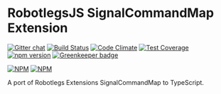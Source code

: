 RobotlegsJS SignalCommandMap Extension
===

[![Gitter chat](https://badges.gitter.im/RobotlegsJS/RobotlegsJS.svg)](https://gitter.im/RobotlegsJS/RobotlegsJS)
[![Build Status](https://secure.travis-ci.org/GoodgameStudios/RobotlegsJS-SignalCommandMap.svg?branch=master)](https://travis-ci.org/GoodgameStudios/RobotlegsJS-SignalCommandMap)
[![Code Climate](https://codeclimate.com/github/GoodgameStudios/RobotlegsJS-SignalCommandMap/badges/gpa.svg)](https://codeclimate.com/github/GoodgameStudios/RobotlegsJS-SignalCommandMap)
[![Test Coverage](https://codeclimate.com/github/GoodgameStudios/RobotlegsJS-SignalCommandMap/badges/coverage.svg)](https://codeclimate.com/github/GoodgameStudios/RobotlegsJS-SignalCommandMap/coverage)
[![npm version](https://badge.fury.io/js/robotlegs-signalcommandmap.svg)](https://badge.fury.io/js/robotlegs-signalcommandmap)
[![Greenkeeper badge](https://badges.greenkeeper.io/GoodgameStudios/RobotlegsJS-SignalCommandMap.svg)](https://greenkeeper.io/)

[![NPM](https://nodei.co/npm/robotlegs-signalcommandmap.png?downloads=true&downloadRank=true)](https://nodei.co/npm/robotlegs-signalcommandmap/)
[![NPM](https://nodei.co/npm-dl/robotlegs-signalcommandmap.png?months=9&height=3)](https://nodei.co/npm/robotlegs-signalcommandmap/)

A port of Robotlegs Extensions SignalCommandMap to TypeScript.